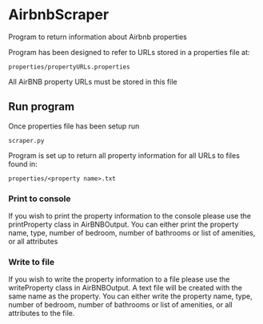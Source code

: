 # AirbnbScraper

Program to return information about Airbnb properties

Program has been designed to refer to URLs stored in a properties file at:

	properties/propertyURLs.properties

All AirBNB property URLs must be stored in this file

## Run program

Once properties file has been setup run
	
	scraper.py

Program is set up to return all property information for all URLs to files found in:

	properties/<property name>.txt

### Print to console

If you wish to print the property information to the console please use the printProperty class in AirBNBOutput. You can either print the property name, type, number of bedroom, number of bathrooms or list of amenities, or all attributes

### Write to file

If you wish to write the property information to a file please use the writeProperty class in AirBNBOutput. A text file will be created with the same name as the property. You can either write the property name, type, number of bedroom, number of bathrooms or list of amenities, or all attributes to the file.
